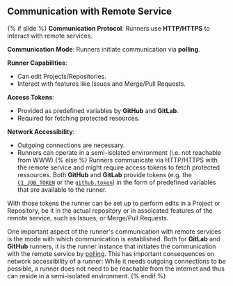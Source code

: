 ## Communication with Remote Service
{% if slide %}
**Communication Protocol**: Runners use **HTTP/HTTPS** to interact with remote services.

**Communication Mode**: Runners initiate communication via **polling**.

**Runner Capabilities**:
- Can edit <i class="fab fa-gitlab"></i>Projects/<i class="fab fa-github"></i>Repositories.
- Interact with features like Issues and Merge/Pull Requests.

**Access Tokens**:
- Provided as predefined variables by **GitHub** and **GitLab**.
- Required for fetching protected resources.

**Network Accessibility**:
- Outgoing connections are necessary.
- Runners can operate in a semi-isolated environment (i.e. not reachable from WWW)
{% else %}
Runners communicate via HTTP/HTTPS with the remote service and might require access tokens to fetch protected ressources.
Both **GitHub** and **GitLab** provide tokens (e.g. the [<i class="fab fa-gitlab"></i> `CI_JOB_TOKEN`](https://docs.gitlab.com/ee/ci/jobs/ci_job_token.html) or the [<i class="fab fa-github"></i> `github.token`](https://docs.github.com/en/actions/security-for-github-actions/security-guides/automatic-token-authentication)) in the form of predefined variables that are available to the runner.

With those tokens the runner can be set up to perform edits in a <i class="fab fa-gitlab"></i> Project or <i class="fab fa-github"></i> Repository, be it in the actual <i class="fab fa-git"></i> repository or in assoicated features of the remote service, such as Issues, or Merge/Pull Requests.

One important aspect of the runner's communication with remote services is the mode with which communication is established.
Both for **GitLab** and **GitHub** runners, it is the runner instance that initiates the communication with the remote service by [polling](https://en.wikipedia.org/wiki/Polling_(computer_science)).
This has important consequences on network accessibility of a runner: While it needs outgoing connections to be possible, a runner does not need to be reachable from the internet and thus can reside in a semi-isolated environment.
{% endif %}
